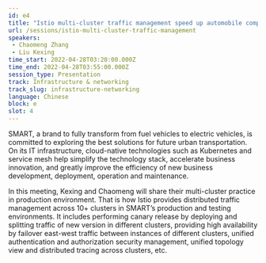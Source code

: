 ```yaml
---
id: e4
title: "Istio multi-cluster traffic management speed up automobile company new business dev,deploy and ops"
url: /sessions/istio-multi-cluster-traffic-management
speakers:
 - Chaomeng Zhang
 - Liu Kexing
time_start: 2022-04-28T03:20:00.000Z
time_end: 2022-04-28T03:55:00.000Z
session_type: Presentation
track: Infrastructure & networking
track_slug: infrastructure-networking
language: Chinese
block: e
slot: 4
---
```


SMART, a brand to fully transform from fuel vehicles to electric vehicles, is committed to exploring the best solutions for future urban transportation. On its IT infrastructure, cloud-native technologies such as Kubernetes and service mesh help simplify the technology stack, accelerate business innovation, and greatly improve the efficiency of new business development, deployment, operation and maintenance.
 
 In this meeting, Kexing and Chaomeng will share their multi-cluster practice in production environment. That is how Istio provides distributed traffic management across 10+ clusters in SMART’s production and testing environments. It includes performing canary release by deploying and splitting traffic of new version in different clusters, providing high availability by failover east-west traffic between instances of different clusters, unified authentication and authorization security management, unified topology view and distributed tracing across clusters, etc.